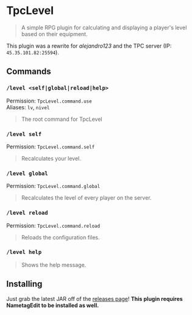 # TpcLevel

> A simple RPG plugin for calculating and displaying a player's level based on their equipment.

This plugin was a rewrite for _alejandro123_ and the TPC server (IP: `45.35.101.82:25594`).

## Commands

### `/level <self|global|reload|help>`

Permission: `TpcLevel.command.use`  
Aliases: `lv`, `nivel`

> The root command for TpcLevel

### `/level self`

Permission: `TpcLevel.command.self`

> Recalculates your level.

### `/level global`

Permission: `TpcLevel.command.global`

> Recalculates the level of every player on the server.

### `/level reload`

Permission: `TpcLevel.command.reload`

> Reloads the configuration files.

### `/level help`

> Shows the help message.

## Installing

Just grab the latest JAR off of the [releases page](https://github.com/Rayzr522/TpcLevel/releases)! **This plugin requires NametagEdit to be installed as well.**
